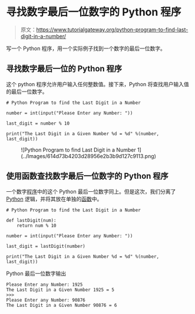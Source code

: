 # 寻找数字最后一位数字的 Python 程序

> 原文：<https://www.tutorialgateway.org/python-program-to-find-last-digit-in-a-number/>

写一个 Python 程序，用一个实际例子找到一个数字的最后一位数字。

## 寻找数字最后一位的 Python 程序

这个 python 程序允许用户输入任何整数值。接下来，Python 将查找用户输入值的最后一位数字。

```
# Python Program to find the Last Digit in a Number

number = int(input("Please Enter any Number: "))

last_digit = number % 10

print("The Last Digit in a Given Number %d = %d" %(number, last_digit))
```

<figure class="wp-block-image">![Python Program to find Last Digit in a Number 1](../Images/614d73b4203d28956e2b3b9d127c9113.png)</figure>

## 使用函数查找数字最后一位数字的 Python 程序

一个数字[程序](https://www.tutorialgateway.org/python-programming-examples/)中的这个 Python 最后一位数字同上。但是这次，我们分离了 [Python](https://www.tutorialgateway.org/python-tutorial/) 逻辑，并将其放在单独的[函数](https://www.tutorialgateway.org/functions-in-python/)中。

```
# Python Program to find the Last Digit in a Number

def lastDigit(num):
    return num % 10

number = int(input("Please Enter any Number: "))

last_digit = lastDigit(number)

print("The Last Digit in a Given Number %d = %d" %(number, last_digit))
```

Python 最后一位数字输出

```
Please Enter any Number: 1925
The Last Digit in a Given Number 1925 = 5
>>> 
Please Enter any Number: 90876
The Last Digit in a Given Number 90876 = 6
```